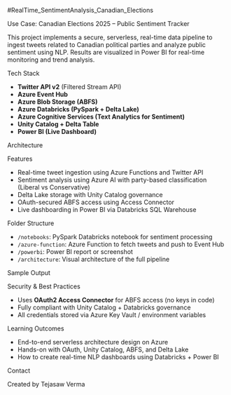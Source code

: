 #RealTime_SentimentAnalysis_Canadian_Elections
 
Use Case: Canadian Elections 2025 – Public Sentiment Tracker

This project implements a secure, serverless, real-time data pipeline to ingest tweets related to Canadian political parties and analyze public sentiment using NLP. Results are visualized in Power BI for real-time monitoring and trend analysis.

Tech Stack

- **Twitter API v2** (Filtered Stream API)
- **Azure Event Hub**
- **Azure Blob Storage (ABFS)**
- **Azure Databricks (PySpark + Delta Lake)**
- **Azure Cognitive Services (Text Analytics for Sentiment)**
- **Unity Catalog + Delta Table**
- **Power BI (Live Dashboard)**

Architecture


Features

- Real-time tweet ingestion using Azure Functions and Twitter API
- Sentiment analysis using Azure AI with party-based classification (Liberal vs Conservative)
- Delta Lake storage with Unity Catalog governance
- OAuth-secured ABFS access using Access Connector
- Live dashboarding in Power BI via Databricks SQL Warehouse


Folder Structure

- `/notebooks`: PySpark Databricks notebook for sentiment processing
- `/azure-function`: Azure Function to fetch tweets and push to Event Hub
- `/powerbi`: Power BI report or screenshot
- `/architecture`: Visual architecture of the full pipeline

Sample Output


Security & Best Practices

- Uses **OAuth2 Access Connector** for ABFS access (no keys in code)
- Fully compliant with Unity Catalog + Databricks governance
- All credentials stored via Azure Key Vault / environment variables


Learning Outcomes

- End-to-end serverless architecture design on Azure
- Hands-on with OAuth, Unity Catalog, ABFS, and Delta Lake
- How to create real-time NLP dashboards using Databricks + Power BI

Contact

Created by Tejasaw Verma


